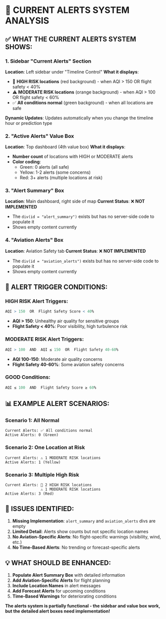 # 🚨 CURRENT ALERTS SYSTEM ANALYSIS

## ✅ **WHAT THE CURRENT ALERTS SYSTEM SHOWS:**

### 1. **Sidebar "Current Alerts" Section** 
**Location**: Left sidebar under "Timeline Control"
**What it displays**:
- 🚨 **HIGH RISK locations** (red background) - when AQI > 150 OR flight safety < 40%
- ⚠️ **MODERATE RISK locations** (orange background) - when AQI > 100 OR flight safety < 60%
- ✅ **All conditions normal** (green background) - when all locations are safe

**Dynamic Updates**: Updates automatically when you change the timeline hour or prediction type

### 2. **"Active Alerts" Value Box**
**Location**: Top dashboard (4th value box)
**What it displays**:
- **Number count** of locations with HIGH or MODERATE alerts
- **Color coding**: 
  - Green: 0 alerts (all safe)
  - Yellow: 1-2 alerts (some concerns)
  - Red: 3+ alerts (multiple locations at risk)

### 3. **"Alert Summary" Box**
**Location**: Main dashboard, right side of map
**Current Status**: ❌ **NOT IMPLEMENTED**
- The `div(id = "alert_summary")` exists but has no server-side code to populate it
- Shows empty content currently

### 4. **"Aviation Alerts" Box** 
**Location**: Aviation Safety tab
**Current Status**: ❌ **NOT IMPLEMENTED**
- The `div(id = "aviation_alerts")` exists but has no server-side code to populate it
- Shows empty content currently

## 🎯 **ALERT TRIGGER CONDITIONS:**

### **HIGH RISK Alert Triggers:**
```r
AQI > 150  OR  Flight Safety Score < 40%
```
- **AQI > 150**: Unhealthy air quality for sensitive groups
- **Flight Safety < 40%**: Poor visibility, high turbulence risk

### **MODERATE RISK Alert Triggers:**
```r
AQI > 100  AND  AQI ≤ 150  OR  Flight Safety 40-60%
```
- **AQI 100-150**: Moderate air quality concerns
- **Flight Safety 40-60%**: Some aviation safety concerns

### **GOOD Conditions:**
```r
AQI ≤ 100  AND  Flight Safety Score ≥ 60%
```

## 📊 **EXAMPLE ALERT SCENARIOS:**

### **Scenario 1: All Normal**
```
Current Alerts: ✅ All conditions normal
Active Alerts: 0 (Green)
```

### **Scenario 2: One Location at Risk**
```
Current Alerts: ⚠️ 1 MODERATE RISK locations
Active Alerts: 1 (Yellow)
```

### **Scenario 3: Multiple High Risk**
```
Current Alerts: 🚨 2 HIGH RISK locations
                ⚠️ 1 MODERATE RISK locations  
Active Alerts: 3 (Red)
```

## 🔧 **ISSUES IDENTIFIED:**

1. **Missing Implementation**: `alert_summary` and `aviation_alerts` divs are empty
2. **Limited Detail**: Alerts show counts but not specific location names
3. **No Aviation-Specific Alerts**: No flight-specific warnings (visibility, wind, etc.)
4. **No Time-Based Alerts**: No trending or forecast-specific alerts

## 💡 **WHAT SHOULD BE ENHANCED:**

1. **Populate Alert Summary Box** with detailed information
2. **Add Aviation-Specific Alerts** for flight planning
3. **Include Location Names** in alert messages
4. **Add Forecast Alerts** for upcoming conditions
5. **Time-Based Warnings** for deteriorating conditions

**The alerts system is partially functional - the sidebar and value box work, but the detailed alert boxes need implementation!**